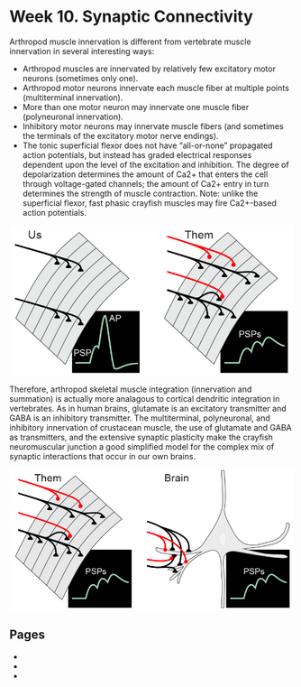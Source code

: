 # Week 10. Synaptic Connectivity 

Arthropod muscle innervation is different from vertebrate muscle innervation in several interesting ways:
- Arthropod muscles are innervated by relatively few excitatory motor neurons (sometimes only one).
- Arthropod motor neurons innervate each muscle fiber at multiple points (multiterminal innervation).
- More than one motor neuron may innervate one muscle fiber (polyneuronal innervation).
- Inhibitory motor neurons may innervate muscle fibers (and sometimes the terminals of the excitatory motor nerve endings).
- The tonic superficial flexor does not have “all-or-none” propagated action potentials, but instead has graded electrical responses dependent upon the level of the excitation and inhibition. The degree of depolarization determines the amount of Ca2+ that enters the cell through voltage-gated channels; the amount of Ca2+ entry in turn determines the strength of muscle contraction. Note: unlike the superficial flexor, fast phasic crayfish muscles may fire Ca2+-based action potentials.

<img src='https://github.com/neurologic/Neurophysiology-Lab/blob/main/images/fig.A.3-Comparison_with_Skeletal_Muscle.png?raw=True' width="600" alt='arthoropod versus vertebrate muscle innervation' align="center"/>

Therefore, arthropod skeletal muscle integration (innervation and summation) is actually more analagous to cortical dendritic integration in vertebrates. As in human brains, glutamate is an excitatory transmitter and GABA is an inhibitory transmitter. The multiterminal, polyneuronal, and inhibitory innervation of crustacean muscle, the use of glutamate and GABA as transmitters, and the extensive synaptic plasticity make the crayfish neuromuscular junction a good simplified model for the complex mix of synaptic interactions that occur in our own brains.

<img src='https://github.com/neurologic/Neurophysiology-Lab/blob/main/images/fig.A.4-Comparison_with_Brain_Synapses.png?raw=True' width="600" alt='arthoropod versus vertebrate muscle innervation' align="center"/>


## Pages
- [](../crayfish-synaptic-connectivity/crayfish-synaptic-connectivity_landing.md)
- [](../crayfish-synaptic-connectivity/Data-Explorer_crayfish-synaptic-connectivity.ipynb)
- [](../crayfish-synaptic-connectivity/Responses_crayfish-synaptic-connectivity.ipynb)
